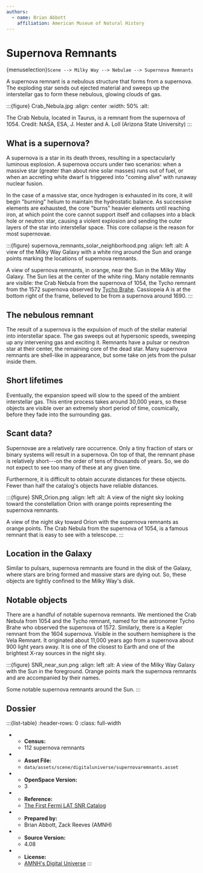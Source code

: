 ```yaml
---
authors:
  - name: Brian Abbott
    affiliation: American Museum of Natural History
---
```



# Supernova Remnants

{menuselection}`Scene --> Milky Way --> Nebulae --> Supernova Remnants`

A supernova remnant is a nebulous structure that forms from a supernova. The exploding star sends out ejected material and sweeps up the interstellar gas to form these nebulous, glowing clouds of gas.

:::{figure} Crab_Nebula.jpg
:align: center
:width: 50%
:alt: 

The Crab Nebula, located in Taurus, is a remnant from the supernova of 1054. Credit: NASA, ESA, J. Hester and A. Loll (Arizona State University)
:::


## What is a supernova?

A supernova is a star in its death throes, resulting in a spectacularly luminous explosion. A supernova occurs under two scenarios: when a massive star (greater than about nine solar masses) runs out of fuel, or when an accreting white dwarf is triggered into "coming alive" with runaway nuclear fusion.

In the case of a massive star, once hydrogen is exhausted in its core, it will begin "burning" helium to maintain the hydrostatic balance. As successive elements are exhausted, the core "burns" heavier elements until reaching iron, at which point the core cannot support itself and collapses into a black hole or neutron star, causing a violent explosion and sending the outer layers of the star into interstellar space. This core collapse is the reason for most supernovae.



:::{figure} supernova_remnants_solar_neighborhood.png
:align: left
:alt: A view of the Milky Way Galaxy with a white ring around the Sun and orange points marking the locations of supernova remnants.

A view of supernova remnants, in orange, near the Sun in the Milky Way Galaxy. The Sun lies at the center of the white ring. Many notable remnants are visible: the Crab Nebula from the supernova of 1054, the Tycho remnant from the 1572 supernova observed by [Tycho Brahe](https://en.wikipedia.org/wiki/Tycho_Brahe). Cassiopeia A is at the bottom right of the frame, believed to be from a supernova around 1690.
:::



## The nebulous remnant

The result of a supernova is the expulsion of much of the stellar material into interstellar space. The gas sweeps out at hypersonic speeds, sweeping up any intervening gas and exciting it. Remnants have a pulsar or neutron star at their center, the remaining core of the dead star. Many supernova remnants are shell-like in appearance, but some take on jets from the pulsar inside them.


## Short lifetimes

Eventually, the expansion speed will slow to the speed of the ambient interstellar gas. This entire process takes around 30,000 years, so these objects are visible over an extremely short period of time, cosmically, before they fade into the surrounding gas.


## Scant data?

Supernovae are a relatively rare occurrence. Only a tiny fraction of stars or binary systems will result in a supernova. On top of that, the remnant phase is relatively short---on the order of tens of thousands of years. So, we do not expect to see too many of these at any given time.

Furthermore, it is difficult to obtain accurate distances for these objects. Fewer than half the catalog's objects have reliable distances.


:::{figure} SNR_Orion.png
:align: left
:alt: A view of the night sky looking toward the constellation Orion with orange points representing the supernova remnants.

A view of the night sky toward Orion with the supernova remnants as orange points. The Crab Nebula from the supernova of 1054, is a famous remnant that is easy to see with a telescope.
:::



## Location in the Galaxy

Similar to pulsars, supernova remnants are found in the disk of the Galaxy, where stars are bring formed and massive stars are dying out. So, these objects are tightly confined to the Milky Way's disk.



## Notable objects

There are a handful of notable supernova remnants. We mentioned the Crab Nebula from 1054 and the Tycho remnant, named for the astronomer Tycho Brahe who observed the supernova of 1572. Similarly, there is a Kepler remnant from the 1604 supernova. Visible in the southern hemisphere is the Vela Remnant. It originated about 11,000 years ago from a supernova about 900 light years away. It is one of the closest to Earth and one of the brightest X-ray sources in the night sky.


:::{figure} SNR_near_sun.png
:align: left
:alt: A view of the Milky Way Galaxy with the Sun in the foreground. Orange points mark the supernova remnants and are accompanied by their names.

Some notable supernova remnants around the Sun.
:::




## Dossier
:::{list-table}
:header-rows: 0
:class: full-width

* - **Census:**
  - 112 supernova remnants
* - **Asset File:**
  - `data/assets/scene/digitaluniverse/supernovaremnants.asset`
* - **OpenSpace Version:**
  - 3
* - **Reference:**
  - [The First Fermi LAT SNR Catalog](https://doi.org/10.3847/0067-0049/224/1/8)
* - **Prepared by:**
  - Brian Abbott, Zack Reeves (AMNH)
* - **Source Version:**
  - 4.08
* - **License:**
  - [AMNH's Digital Universe](https://www.amnh.org/research/hayden-planetarium/digital-universe/download/digital-universe-license)
:::